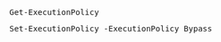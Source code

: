 <pre lang="markdown">Get-ExecutionPolicy</pre>
<pre lang="markdown">Set-ExecutionPolicy -ExecutionPolicy Bypass</pre>
